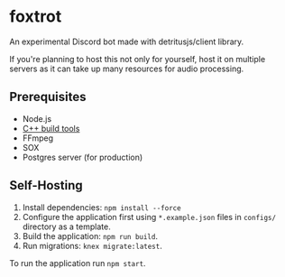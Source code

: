 # foxtrot
An experimental Discord bot made with detritusjs/client library.

If you're planning to host this not only for yourself, host it on multiple servers
as it can take up many resources for audio processing.

## Prerequisites
- Node.js
- [C++ build tools](https://github.com/nodejs/node-gyp#installation)
- FFmpeg
- SOX
- Postgres server (for production)

## Self-Hosting
1. Install dependencies: `npm install --force`
2. Configure the application first using `*.example.json` files in `configs/`
directory as a template.
3. Build the application: `npm run build`.
4. Run migrations: `knex migrate:latest`.

To run the application run `npm start`.